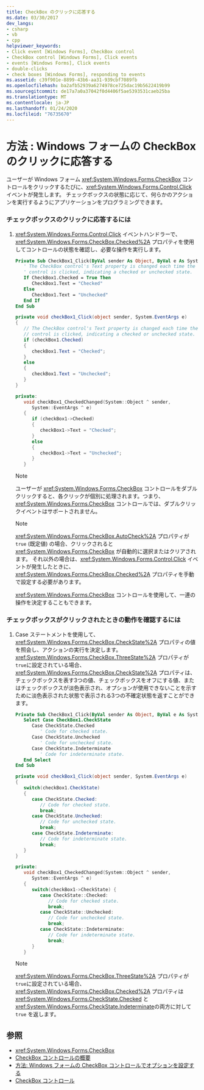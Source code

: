 ```yaml
---
title: CheckBox のクリックに応答する
ms.date: 03/30/2017
dev_langs:
- csharp
- vb
- cpp
helpviewer_keywords:
- Click event [Windows Forms], CheckBox control
- CheckBox control [Windows Forms], Click events
- events [Windows Forms], Click events
- double-clicks
- check boxes [Windows Forms], responding to events
ms.assetid: c39f901e-8899-43b6-aa31-939cbf7089fb
ms.openlocfilehash: ba2afb52939a6274978ce725dac19b5622419b99
ms.sourcegitcommit: de17a7a0a37042f0d4406f5ae5393531caeb25ba
ms.translationtype: MT
ms.contentlocale: ja-JP
ms.lasthandoff: 01/24/2020
ms.locfileid: "76735670"
---
```

# <a name="how-to-respond-to-windows-forms-checkbox-clicks"></a>方法 : Windows フォームの CheckBox のクリックに応答する
ユーザーが Windows フォーム <xref:System.Windows.Forms.CheckBox> コントロールをクリックするたびに、<xref:System.Windows.Forms.Control.Click> イベントが発生します。 チェックボックスの状態に応じて、何らかのアクションを実行するようにアプリケーションをプログラミングできます。  
  
### <a name="to-respond-to-checkbox-clicks"></a>チェックボックスのクリックに応答するには  
  
1. <xref:System.Windows.Forms.Control.Click> イベントハンドラーで、<xref:System.Windows.Forms.CheckBox.Checked%2A> プロパティを使用してコントロールの状態を確認し、必要な操作を実行します。  
  
    ```vb  
    Private Sub CheckBox1_Click(ByVal sender As Object, ByVal e As System.EventArgs) Handles CheckBox1.Click  
       ' The CheckBox control's Text property is changed each time the   
       ' control is clicked, indicating a checked or unchecked state.  
       If CheckBox1.Checked = True Then  
          CheckBox1.Text = "Checked"  
       Else  
          CheckBox1.Text = "Unchecked"  
       End If  
    End Sub  
    ```  
  
    ```csharp  
    private void checkBox1_Click(object sender, System.EventArgs e)  
    {  
       // The CheckBox control's Text property is changed each time the   
       // control is clicked, indicating a checked or unchecked state.  
       if (checkBox1.Checked)  
       {  
          checkBox1.Text = "Checked";  
       }  
       else  
       {  
          checkBox1.Text = "Unchecked";  
       }  
    }  
    ```  
  
    ```cpp  
    private:  
       void checkBox1_CheckedChanged(System::Object ^ sender,  
          System::EventArgs ^ e)  
       {  
          if (checkBox1->Checked)  
          {  
             checkBox1->Text = "Checked";  
          }  
          else  
          {  
             checkBox1->Text = "Unchecked";  
          }  
       }  
    ```  
  
    > [!NOTE]
    > ユーザーが <xref:System.Windows.Forms.CheckBox> コントロールをダブルクリックすると、各クリックが個別に処理されます。つまり、<xref:System.Windows.Forms.CheckBox> コントロールでは、ダブルクリックイベントはサポートされません。  
  
    > [!NOTE]
    > <xref:System.Windows.Forms.CheckBox.AutoCheck%2A> プロパティが `true` (既定値) の場合、クリックされると <xref:System.Windows.Forms.CheckBox> が自動的に選択またはクリアされます。 それ以外の場合は、<xref:System.Windows.Forms.Control.Click> イベントが発生したときに、<xref:System.Windows.Forms.CheckBox.Checked%2A> プロパティを手動で設定する必要があります。  
  
     <xref:System.Windows.Forms.CheckBox> コントロールを使用して、一連の操作を決定することもできます。  
  
### <a name="to-determine-a-course-of-action-when-a-check-box-is-clicked"></a>チェックボックスがクリックされたときの動作を確認するには  
  
1. Case ステートメントを使用して、<xref:System.Windows.Forms.CheckBox.CheckState%2A> プロパティの値を照会し、アクションの実行を決定します。 <xref:System.Windows.Forms.CheckBox.ThreeState%2A> プロパティが `true`に設定されている場合、<xref:System.Windows.Forms.CheckBox.CheckState%2A> プロパティは、チェックボックスを表す3つの値、チェックボックスをオフにする値、またはチェックボックスが淡色表示され、オプションが使用できないことを示すために淡色表示された状態で表示される3つの不確定状態を返すことができます。  
  
    ```vb  
    Private Sub CheckBox1_Click(ByVal sender As Object, ByVal e As System.EventArgs) Handles CheckBox1.Click  
       Select Case CheckBox1.CheckState  
          Case CheckState.Checked  
             ' Code for checked state.  
          Case CheckState.Unchecked  
             ' Code for unchecked state.  
          Case CheckState.Indeterminate  
             ' Code for indeterminate state.  
       End Select   
    End Sub  
    ```  
  
    ```csharp  
    private void checkBox1_Click(object sender, System.EventArgs e)  
    {  
       switch(checkBox1.CheckState)  
       {  
          case CheckState.Checked:  
             // Code for checked state.  
             break;  
          case CheckState.Unchecked:  
             // Code for unchecked state.  
             break;  
          case CheckState.Indeterminate:  
             // Code for indeterminate state.  
             break;  
       }  
    }  
    ```  
  
    ```cpp  
    private:  
       void checkBox1_CheckedChanged(System::Object ^ sender,  
          System::EventArgs ^ e)  
       {  
          switch(checkBox1->CheckState) {  
             case CheckState::Checked:  
                // Code for checked state.  
                break;  
             case CheckState::Unchecked:  
                // Code for unchecked state.  
                break;  
             case CheckState::Indeterminate:  
                // Code for indeterminate state.  
                break;  
          }  
       }  
    ```  
  
    > [!NOTE]
    > <xref:System.Windows.Forms.CheckBox.ThreeState%2A> プロパティが `true`に設定されている場合、<xref:System.Windows.Forms.CheckBox.Checked%2A> プロパティは <xref:System.Windows.Forms.CheckState.Checked> と <xref:System.Windows.Forms.CheckState.Indeterminate>の両方に対して `true` を返します。  
  
## <a name="see-also"></a>参照

- <xref:System.Windows.Forms.CheckBox>
- [CheckBox コントロールの概要](checkbox-control-overview-windows-forms.md)
- [方法: Windows フォームの CheckBox コントロールでオプションを設定する](how-to-set-options-with-windows-forms-checkbox-controls.md)
- [CheckBox コントロール](checkbox-control-windows-forms.md)
